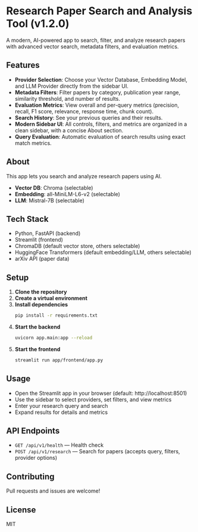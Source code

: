# Research Paper Search and Analysis Tool (v1.2.0)

A modern, AI-powered app to search, filter, and analyze research papers with advanced vector search, metadata filters, and evaluation metrics.

## Features

- **Provider Selection**: Choose your Vector Database, Embedding Model, and LLM Provider directly from the sidebar UI.
- **Metadata Filters**: Filter papers by category, publication year range, similarity threshold, and number of results.
- **Evaluation Metrics**: View overall and per-query metrics (precision, recall, F1 score, relevance, response time, chunk count).
- **Search History**: See your previous queries and their results.
- **Modern Sidebar UI**: All controls, filters, and metrics are organized in a clean sidebar, with a concise About section.
- **Query Evaluation**: Automatic evaluation of search results using exact match metrics.

## About

This app lets you search and analyze research papers using AI.
- **Vector DB**: Chroma (selectable)
- **Embedding**: all-MiniLM-L6-v2 (selectable)
- **LLM**: Mistral-7B (selectable)

## Tech Stack
- Python, FastAPI (backend)
- Streamlit (frontend)
- ChromaDB (default vector store, others selectable)
- HuggingFace Transformers (default embedding/LLM, others selectable)
- arXiv API (paper data)

## Setup

1. **Clone the repository**
2. **Create a virtual environment**
3. **Install dependencies**
   ```bash
   pip install -r requirements.txt
   ```
4. **Start the backend**
   ```bash
   uvicorn app.main:app --reload
   ```
5. **Start the frontend**
   ```bash
   streamlit run app/frontend/app.py
   ```

## Usage
- Open the Streamlit app in your browser (default: http://localhost:8501)
- Use the sidebar to select providers, set filters, and view metrics
- Enter your research query and search
- Expand results for details and metrics

## API Endpoints
- `GET /api/v1/health` — Health check
- `POST /api/v1/research` — Search for papers (accepts query, filters, provider options)

## Contributing
Pull requests and issues are welcome!

## License
MIT 
